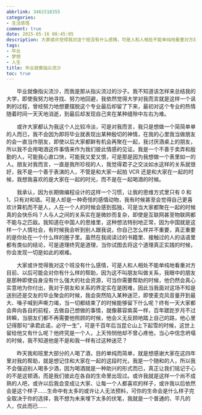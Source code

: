 ```yaml
---
abbrlink: 3461518355
categories:
- 生活感悟
comment: true
date: 2015-05-16 08:45:05
description: 大家或许觉得我对这个班没有什么感情，可是人和人相处不能单纯地看重对方目前、以后可能会对你有什么样的帮助，因为这不叫朋友叫做关系，我眼中的朋友是那种即使自身没有什么强大的社会资源，可当你需要帮助的时候，他仍然会真心实意地为你付出，我对于朋友和关系的界定实在是困难，因此当我面对这场不知是送别还是交友的毕业聚会的时候，我会突然陷入某种迷茫，即使麦克风音量开到最大、嗓子喊到声嘶力竭，当一切都结束了的时候能够留下什么呢;或许大家都认为我这个人比较冷淡，可是对我而言，我只是想做一个简简单单的人而已，我不会因为即将毕业就表现出某种殷切的神情，在我的心里我当做朋友的会一直当作朋友，即使以后大家都鲜有机会再聚在一起，我讨厌酒桌上的朋友，所以我不会用喝酒这件事情来作为我们彼此情感的见证;朋友对我而言，一直是我所珍视的人，我觉得君子之交淡如水这样的关系就很好，我不是一个善于表演的人，不管是和大家一起拍 VCR 还是和大家在一起的时候，我想我喜欢的是大家在一起的时光，而不是在一起喝酒的时候
tags:
- 毕业
- 梦想
- 人生
title: 毕业就像指尖流沙
toc: true
---
```


&emsp;&emsp;毕业就像指尖流沙，而我是那从指尖流过的沙子。我不知道该怎样来总结我的大学，即使我努力地寻找、努力地回避，我依然觉得大学对我而言就是这样一个讽刺的过程，曾经努力地想要摆脱这个专业最后却留了下来，最初对这个专业的热情随着时间一天天地消逝，到最后却发现自己夹在某种缝隙中左右为难。

<!--more-->

&emsp;&emsp;或许大家都认为我这个人比较冷淡，可是对我而言，我只是想做一个简简单单的人而已，我不会因为即将毕业就表现出某种殷切的神情，在我的心里我当做朋友的会一直当作朋友，即使以后大家都鲜有机会再聚在一起，我讨厌酒桌上的朋友，所以我不会用喝酒这件事情来作为我们彼此情感的见证。我是一个不善于卖弄和殷勤的人，可能我心直口快，可能我又爱又恨，可是那是因为我想做一个表里如一的人。朋友对我而言，一直是我所珍视的人，我觉得君子之交淡如水这样的关系就很好，我不是一个善于表演的人，不管是和大家一起拍 VCR 还是和大家在一起的时候，我想我喜欢的是大家在一起的时光，而不是在一起喝酒的时候。

&emsp;&emsp;我承认，因为长期做编程设计的这样一个习惯，让我的思维方式里只有 0 和 1，只有对和错。可是人却是一种奇怪的感情动物，我有时候甚至会觉得自己更喜欢计算机而不是人，人在一个人的时候会感到孤独，可是当大家都聚在一起的时候真的会快乐吗？人与人之间的关系实在是微妙而复杂，即使是互联网甚至物联网都不能与之匹敌。我知道在中国人的思维里，这种想法特别地正常，因为中国就是这样一个人情社会，有时候我会听到别人跟我说，你自己怎么样并不重要，真正重要的是你处在一个什么样的圈子里。虽然在我阅读过的书籍里、接触过的人的话语里都有类似的结论，可是道理终究是道理，当你试图去将这个道理真正实践的时候，你会发现一切是如此的艰难。

&emsp;&emsp;大家或许觉得我对这个班没有什么感情，可是人和人相处不能单纯地看重对方目前、以后可能会对你有什么样的帮助，因为这不叫朋友叫做关系，我眼中的朋友是那种即使自身没有什么强大的社会资源，可当你需要帮助的时候，他仍然会真心实意地为你付出，我对于朋友和关系的界定实在是困难，因此当我面对这场不知是送别还是交友的毕业聚会的时候，我会突然陷入某种迷茫，即使麦克风音量开到最大、嗓子喊到声嘶力竭，当一切都结束了的时候能够留下什么呢？终有一天大家都会奔向各自的前程，去做自己想做的事情，就像慕容紫英一样，百年蹉跎岁月不过转瞬，当朋友们都不再需要他照顾的时候，他会义无反顾地踏上自己的路，他心里记得那句“承君此诺，必守一生”，可是千百年后当昆仑山上下起雪的时候，这世上留给他又有什么呢？他终究是一个人，上天怜悯他却不曾心疼他，当心中信念坍塌的时候，我不知道他是不是和我一样有过这种迷茫？

&emsp;&emsp;昨天我和班里大部分的人喝了酒，目的单纯而简单，就是想感谢大家在这四年里对我的帮助，就是想记住和大家在一起的这段时光，我是一个随和的人，所以我不会强迫别人喝多少酒，因为喝酒就是一种助兴的形式而已，真正让我们铭记于心的不是这顿酒，而是我们彼此在各自的生命里出现过。或许我就是这样一个尚不成熟的人吧，或许以后我会变成让大家、让每一个人都喜欢的样子，或许我以后依然会是这个样子……生命中有太多的或许让人无法预料，可你的生命会是什么样子完全取决于你的选择，我不想为未来埋下太多的伏笔，我就是一个普通的、平凡的人，仅此而已……